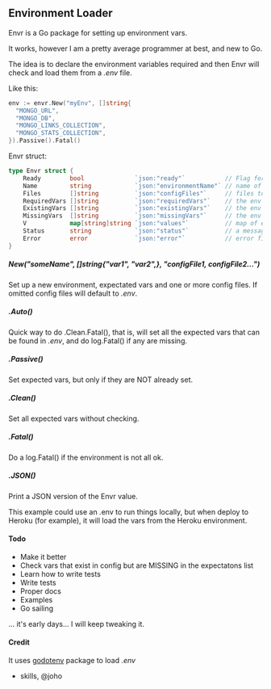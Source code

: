## Environment Loader

Envr is a Go package for setting up environment vars.

It works, however I am a pretty average programmer at best, and new to Go.

The idea is to declare the environment variables required and then Envr will
check and load them from a *.env* file.

Like this:

```go
env := envr.New("myEnv", []string{
  "MONGO_URL",
  "MONGO_DB",
  "MONGO_LINKS_COLLECTION",
  "MONGO_STATS_COLLECTION",
}).Passive().Fatal()
```

Envr struct:

```Go
type Envr struct {
	Ready        bool              `json:"ready"`           // Flag for the goodness
	Name         string            `json:"environmentName"` // name of environment
	Files        []string          `json:"configFiles"`     // files to read from, default .env
	RequiredVars []string          `json:"requiredVars"`    // the env vars we need
	ExistingVars []string          `json:"existingVars"`    // the env vars that are set
	MissingVars  []string          `json:"missingVars"`     // the env vars not set
	V            map[string]string `json:"values"`          // map of existing vars and values
	Status       string            `json:"status"`          // a message about current statuss
	Error        error             `json:"error"`           // error field, for easier method chaining
}
```

##### New("someName", []string{"var1", "var2",}, "configFile1, configFile2...")
Set up a new environment, expectated vars and one or more config files. If omitted
config files will default to *.env*.

##### .Auto()
Quick way to do .Clean.Fatal(), that is, will set all the expected vars that can
be found in *.env*, and do log.Fatal() if any are missing.

##### .Passive()
Set expected vars, but only if they are NOT already set.

##### .Clean()
Set all expected vars without checking.

##### .Fatal()
Do a log.Fatal() if the environment is not all ok.

##### .JSON()
Print a JSON version of the Envr value.


This example could use an .env to run things locally, but when deploy to Heroku
(for example), it will load the vars from the Heroku environment.


#### Todo
* Make it better
* Check vars that exist in config but are MISSING in the expectatons list
* Learn how to write tests
* Write tests
* Proper docs
* Examples
* Go sailing

... it's early days... I will keep tweaking it.

#### Credit

It uses [godotenv](https://github.com/joho/godotenv) package to load *.env*  
- skills, @joho
